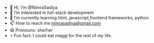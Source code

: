 - 👋 Hi, I’m @NimraSadiya
- 👀 I’m interested in full-stack development
- 🌱 I’m currently learning html, javascript,frontend frameworks, python 
- 📫 How to reach me nimrasadiya@gmail.com
- 😄 Pronouns: she/her
- ⚡ Fun fact: I could eat maggi for the rest of my life.

<!---
NimraSadiya/NimraSadiya is a ✨ special ✨ repository because its `README.md` (this file) appears on your GitHub profile.
You can click the Preview link to take a look at your changes.
--->

